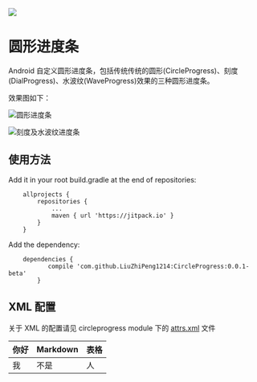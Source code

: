 [![](https://jitpack.io/v/LiuZhiPeng1214/CircleProgress.svg)](https://jitpack.io/#LiuZhiPeng1214/CircleProgress)
# 圆形进度条
Android 自定义圆形进度条，包括传统传统的圆形(CircleProgress)、刻度(DialProgress)、水波纹(WaveProgress)效果的三种圆形进度条。

效果图如下：

![圆形进度条](circle.gif)

![刻度及水波纹进度条](dialandwave.gif)

## 使用方法
Add it in your root build.gradle at the end of repositories:
```
	allprojects {
 		repositories {
 			...
 			maven { url 'https://jitpack.io' }
 		}
 	}
```
 Add the dependency:
```
	dependencies {
    	   compile 'com.github.LiuZhiPeng1214:CircleProgress:0.0.1-beta'
    	}
```

## XML 配置
关于 XML 的配置请见 circleprogress module 下的 [attrs.xml](circleprogress/src/main/res/values/attrs.xml) 文件<br>
<table>
<thead>
<tr class="header">
<th>你好</th>
<th>Markdown</th>
<th>表格</th>
</tr>
</thead>
<tbody>
<tr class="odd">
<td>我</td>
<td>不是</td>
<td>人</td>
</tr>
</tbody>
</table>
